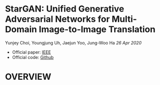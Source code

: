 # StarGAN: Unified Generative Adversarial Networks for Multi-Domain Image-to-Image Translation
Yunjey Choi, Youngjung Uh, Jaejun Yoo, Jung-Woo Ha _26 Apr 2020_

* Official paper: [IEEE](https://ieeexplore.ieee.org/document/9157662)
* Official code: [Github](https://github.com/clovaai/stargan-v2)

# OVERVIEW
